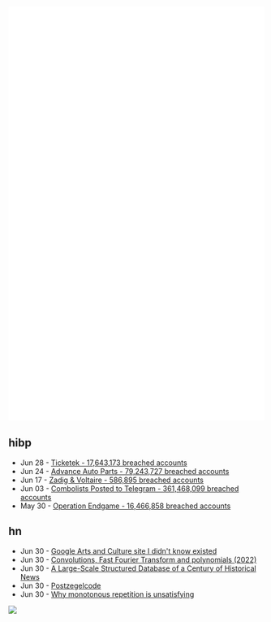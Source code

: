![Metrics](https://raw.githubusercontent.com/phixion/phixion/master/metrics.svg)

## hibp

<!--
for https://github.com/phixion/phixion/blob/main/.github/workflows/feeds.yml
-->
<!--START_SECTION:haveibeenpwnd-->
- Jun 28 - [Ticketek - 17,643,173 breached accounts](https://haveibeenpwned.com/PwnedWebsites#Ticketek)
- Jun 24 - [Advance Auto Parts - 79,243,727 breached accounts](https://haveibeenpwned.com/PwnedWebsites#AdvanceAutoParts)
- Jun 17 - [Zadig & Voltaire - 586,895 breached accounts](https://haveibeenpwned.com/PwnedWebsites#ZadigVoltaire)
- Jun 03 - [Combolists Posted to Telegram - 361,468,099 breached accounts](https://haveibeenpwned.com/PwnedWebsites#TelegramCombolists)
- May 30 - [Operation Endgame - 16,466,858 breached accounts](https://haveibeenpwned.com/PwnedWebsites#OperationEndgame)
<!--END_SECTION:haveibeenpwnd-->

## hn

<!--
for https://github.com/phixion/phixion/blob/main/.github/workflows/feeds.yml
-->
<!--START_SECTION:hn-->
- Jun 30 - [Google Arts and Culture site I didn't know existed](https://artsandculture.google.com/)
- Jun 30 - [Convolutions, Fast Fourier Transform and polynomials (2022)](https://www.alvarorevuelta.com/posts/fft-polynomials)
- Jun 30 - [A Large-Scale Structured Database of a Century of Historical News](https://arxiv.org/abs/2406.09490)
- Jun 30 - [Postzegelcode](https://en.wikipedia.org/wiki/Postzegelcode)
- Jun 30 - [Why monotonous repetition is unsatisfying](https://patterns.architexturez.net/doc/az-cf-172605)
<!--END_SECTION:hn-->

<!--
for https://yhype.me
-->
![](https://hit.yhype.me/github/profile?user_id=13013670)
